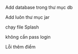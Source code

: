 Add database trong thư mục db

Add luôn thư mục jar

chạy file Splash 

không cần pass login

Lỗi thêm điểm

